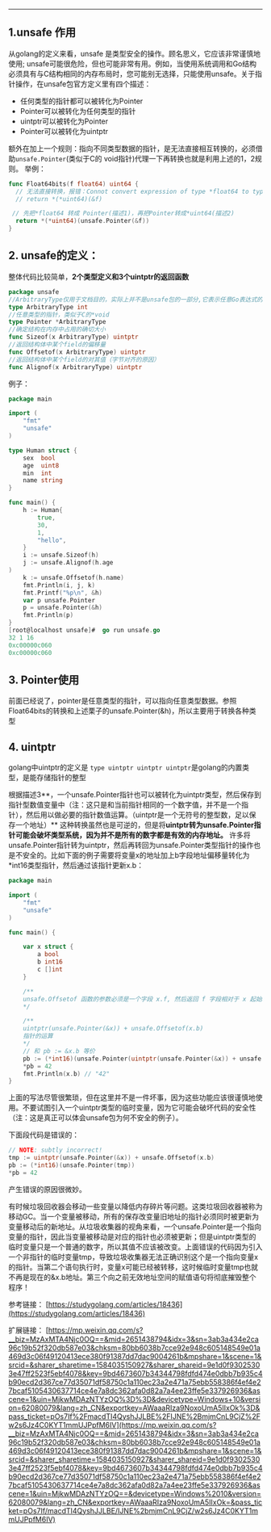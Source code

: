 

---
## 1.unsafe 作用

从golang的定义来看，unsafe 是类型安全的操作。顾名思义，它应该非常谨慎地使用; unsafe可能很危险，但也可能非常有用。例如，当使用系统调用和Go结构必须具有与C结构相同的内存布局时，您可能别无选择，只能使用unsafe。关于指针操作，在unsafe包官方定义里有四个描述：

 - 任何类型的指针都可以被转化为Pointer
 - Pointer可以被转化为任何类型的指针
 - uintptr可以被转化为Pointer
 - Pointer可以被转化为uintptr

额外在加上一个规则：指向不同类型数据的指针，是无法直接相互转换的，必须借助`unsafe.Pointer`(类似于C的 void指针)代理一下再转换也就是利用上述的1，2规则。
举例：

```go
func Float64bits(f float64) uint64 {
  // 无法直接转换，报错：Connot convert expression of type *float64 to type *uint64
  // return *(*uint64)(&f)   

 // 先把*float64 转成 Pointer(描述1)，再把Pointer转成*uint64(描述2)
  return *(*uint64)(unsafe.Pointer(&f)) 
}
```

## 2. unsafe的定义：

整体代码比较简单，**2个类型定义和3个uintptr的返回函数**

```go
package unsafe
//ArbitraryType仅用于文档目的，实际上并不是unsafe包的一部分,它表示任意Go表达式的类型。
type ArbitraryType int
//任意类型的指针，类似于C的*void
type Pointer *ArbitraryType
//确定结构在内存中占用的确切大小
func Sizeof(x ArbitraryType) uintptr
//返回结构体中某个field的偏移量
func Offsetof(x ArbitraryType) uintptr
//返回结构体中某个field的对其值（字节对齐的原因）
func Alignof(x ArbitraryType) uintptr
```
例子：

```go
package main

import (
    "fmt"
    "unsafe"
)

type Human struct {
    sex  bool
    age  uint8
    min  int
    name string
}

func main() {
    h := Human{
        true,
        30,
        1,
        "hello",
    }
    i := unsafe.Sizeof(h)
    j := unsafe.Alignof(h.age
)
    k := unsafe.Offsetof(h.name)
    fmt.Println(i, j, k)
    fmt.Printf("%p\n", &h)
    var p unsafe.Pointer
    p = unsafe.Pointer(&h)
    fmt.Println(p)
}
[root@localhost unsafe]#  go run unsafe.go
32 1 16
0xc00000c060
0xc00000c060
```

## 3. Pointer使用

前面已经说了，pointer是任意类型的指针，可以指向任意类型数据。参照Float64bits的转换和上述栗子的unsafe.Pointer(&h)，所以主要用于转换各种类型

## 4. uintptr 

golang中uintptr的定义是 `type uintptr uintptr uintptr`是golang的内置类型，是能存储指针的整型

根据描述3**，一个unsafe.Pointer指针也可以被转化为uintptr类型，然后保存到指针型数值变量中（注：这只是和当前指针相同的一个数字值，并不是一个指针），然后用以做必要的指针数值运算。（uintptr是一个无符号的整型数，足以保存一个地址）**
这种转换虽然也是可逆的，但是将**uintptr转为unsafe.Pointer指针可能会破坏类型系统，因为并不是所有的数字都是有效的内存地址。**
许多将unsafe.Pointer指针转为uintptr，然后再转回为unsafe.Pointer类型指针的操作也是不安全的。比如下面的例子需要将变量x的地址加上b字段地址偏移量转化为*int16类型指针，然后通过该指针更新x.b：

```go
package main

import (
    "fmt"
    "unsafe"
)

func main() {

    var x struct {
        a bool
        b int16
        c []int
    }

    /**
    unsafe.Offsetof 函数的参数必须是一个字段 x.f, 然后返回 f 字段相对于 x 起始地址的偏移量, 包括可能的空洞.
    */

    /**
    uintptr(unsafe.Pointer(&x)) + unsafe.Offsetof(x.b)
    指针的运算
    */
    // 和 pb := &x.b 等价
    pb := (*int16)(unsafe.Pointer(uintptr(unsafe.Pointer(&x)) + unsafe.Offsetof(x.b)))
    *pb = 42
    fmt.Println(x.b) // "42"
}
```

上面的写法尽管很繁琐，但在这里并不是一件坏事，因为这些功能应该很谨慎地使用。不要试图引入一个uintptr类型的临时变量，因为它可能会破坏代码的安全性（注：这是真正可以体会unsafe包为何不安全的例子）。

下面段代码是错误的：

```go
// NOTE: subtly incorrect!
tmp := uintptr(unsafe.Pointer(&x)) + unsafe.Offsetof(x.b)
pb := (*int16)(unsafe.Pointer(tmp))
*pb = 42
```

产生错误的原因很微妙。

有时候垃圾回收器会移动一些变量以降低内存碎片等问题。这类垃圾回收器被称为移动GC。当一个变量被移动，所有的保存改变量旧地址的指针必须同时被更新为变量移动后的新地址。从垃圾收集器的视角来看，一个unsafe.Pointer是一个指向变量的指针，因此当变量被移动是对应的指针也必须被更新；但是uintptr类型的临时变量只是一个普通的数字，所以其值不应该被改变。上面错误的代码因为引入一个非指针的临时变量tmp，导致垃圾收集器无法正确识别这个是一个指向变量x的指针。当第二个语句执行时，变量x可能已经被转移，这时候临时变量tmp也就不再是现在的&x.b地址。第三个向之前无效地址空间的赋值语句将彻底摧毁整个程序！

参考链接：
[https://studygolang.com/articles/18436](https://studygolang.com/articles/18436)

扩展链接：
[https://mp.weixin.qq.com/s?__biz=MzAxMTA4Njc0OQ==&mid=2651438794&idx=3&sn=3ab3a434e2ca96c19b52f320db587e03&chksm=80bb6038b7cce92e948c605148549e01a469d3c06f49120413ece380f91387dd7dac9004261b&mpshare=1&scene=1&srcid=&sharer_sharetime=1584035150927&sharer_shareid=9e1d0f93025303e47ff2523f5ebf4078&key=9bd4673607b34344798fdfd474e0dbb7b935c4b90ecd2d367ce77d35071df58750c1a110ec23a2e471a75ebb558386f4ef4e27bcaf5105430637714ce4e7a8dc362afa0d82a7a4ee23ffe5e337926936&ascene=1&uin=MjkwMDAzNTYzOQ%3D%3D&devicetype=Windows+10&version=62080079&lang=zh_CN&exportkey=AWaaaRIza9NoxoUmA5IIxOk%3D&pass_ticket=pOs7If%2FmacdTI4QyshJJLBE%2FIJNE%2BmjmCnL9CjZ%2Fw2s6Jz4C0KYT1mmUJPpfM6IV](https://mp.weixin.qq.com/s?__biz=MzAxMTA4Njc0OQ==&mid=2651438794&idx=3&sn=3ab3a434e2ca96c19b52f320db587e03&chksm=80bb6038b7cce92e948c605148549e01a469d3c06f49120413ece380f91387dd7dac9004261b&mpshare=1&scene=1&srcid=&sharer_sharetime=1584035150927&sharer_shareid=9e1d0f93025303e47ff2523f5ebf4078&key=9bd4673607b34344798fdfd474e0dbb7b935c4b90ecd2d367ce77d35071df58750c1a110ec23a2e471a75ebb558386f4ef4e27bcaf5105430637714ce4e7a8dc362afa0d82a7a4ee23ffe5e337926936&ascene=1&uin=MjkwMDAzNTYzOQ==&devicetype=Windows%2010&version=62080079&lang=zh_CN&exportkey=AWaaaRIza9NoxoUmA5IIxOk=&pass_ticket=pOs7If/macdTI4QyshJJLBE/IJNE%2bmjmCnL9CjZ/w2s6Jz4C0KYT1mmUJPpfM6IV)
